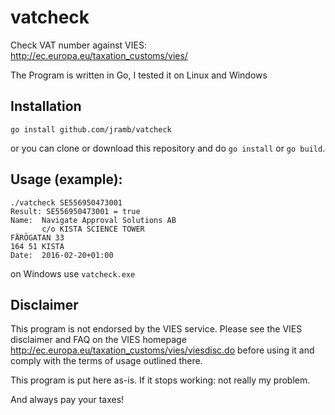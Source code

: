# vatcheck

Check VAT number against VIES: http://ec.europa.eu/taxation_customs/vies/

The Program is written in Go, I tested it on Linux and Windows

## Installation

    go install github.com/jramb/vatcheck
    
or you can clone or download this repository and do `go install` or `go build`.

## Usage (example):
    
    ./vatcheck SE556950473001
    Result: SE556950473001 = true
    Name:  Navigate Approval Solutions AB
           c/o KISTA SCIENCE TOWER 
    FÄRÖGATAN 33 
    164 51 KISTA
    Date:  2016-02-20+01:00
    

on Windows use `vatcheck.exe`

## Disclaimer
This program is not endorsed by the VIES service. Please
see the VIES disclaimer and FAQ on the VIES homepage
http://ec.europa.eu/taxation_customs/vies/viesdisc.do
before using it and comply with the terms of usage outlined there.

This program is put here as-is. If it stops working: not really my problem.

And always pay your taxes!
